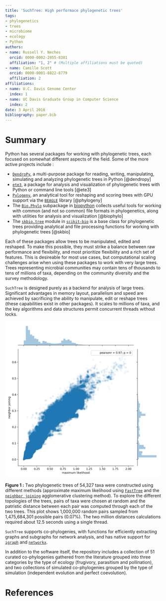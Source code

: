 ```yaml
---
title: 'SuchTree: High performace phylogenetic trees'
tags:
- phylogenetics
- trees
- microbiome
- ecology
- Python
authors:
- name: Russell Y. Neches
  orcid: 0000-0002-2055-8381
  affiliation: "1, 2" # (Multiple affiliations must be quoted)
- name: Camille Scott
  orcid: 0000-0001-8822-8779
  affiliation: 2
affiliations:
- name: U.C. Davis Genome Center
  index: 1
- name: UC Davis Graduate Group in Computer Science
  index: 2
date: 3 April 2018
bibliography: paper.bib
---
```


# Summary

Python has several packages for working with phylogenetic trees, each focused on somewhat different aspects of the field. Some of the more active projects include :

* [`DendroPy`](https://www.dendropy.org/), a multi-purpose package for reading, writing, manipulating, simulating and analyzing phylogenetic trees in Python [@dendropy]
* [`ete3`](http://etetoolkit.org/), a package for analysis and visualization of phylogenetic trees with Python or command line tools [@ete3]
* [`Pylogeny`](https://peerj.com/articles/cs-9/), an analytical tool for reshaping and scoring trees with GPU support via the [`BEAGLE`](https://github.com/beagle-dev/beagle-lib) library [@phylogeny]
* The [`Bio.Phylo`](http://dx.doi.org/10.1186/1471-2105-13-209) subpackage in [biopython](http://biopython.org/) collects useful tools for working with common (and not so common) file formats in phylogenetics, along with utilities for analysis and visualization [@biophylo]
* The [`skbio.tree`](http://scikit-bio.org/docs/latest/tree.html) module in [`scikit-bio`](http://scikit-bio.org/) is a base class for phylogenetic trees providing analytical and file processing functions for working with phylogenetic trees [@skbio]

Each of these packages allow trees to be manipulated, edited and reshaped. To make this possible, they must strike a balance between raw performance and flexibility, and most prioritize flexibility and a rich set of features. This is desireable for most use cases, but computational scaling challenges arise when using these packages to work with very large trees. Trees representing microbial communities may contain tens of thousands to tens of millions of taxa, depending on the community diversity and the survey methodology. 

`SuchTree` is designed purely as a backend for analysis of large trees. Significant advantages in memory layout, parallelism and speed are achieved by sacrificing the ability to manipulate, edit or reshape trees (these capabilities exist in other packages). It scales to millions of taxa, and the key algorithms and data structures permit concurrent threads without locks. 

![](nj_vs_ml.png)

**Figure 1 :** Two phylogenetic trees of 54,327 taxa were constructed using different methods (approximate maximum likelihood using [`FastTree`](http://www.microbesonline.org/fasttree/) and the [`neighbor joining`](https://en.wikipedia.org/wiki/Neighbor_joining) agglomerative clustering method). To explore the different topologies of the trees, pairs of taxa were chosen at random and the patristic distance between each pair was computed through each of the two trees. This plot shows 1,000,000 random pairs sampled from 1,475,684,301 possible pairs (0.07%). The two million distances calculations required about 12.5 seconds using a single thread.

`SuchTree` supports co-phylogenies, with functions for efficiently extracting graphs and subgraphs for network analysis, and has native support for [`igraph`](http://igraph.org/) and [`networkx`](https://networkx.github.io/).

In addition to the software itself, the repository includes a collection of 51 curated co-phylogenies gathered from the literature grouped into three categories by the type of ecology (frugivory, parasitism and pollination), and two collections of simulated co-phylogenies grouped by the type of simulation (independent evolution and perfect coevolution).


# References
